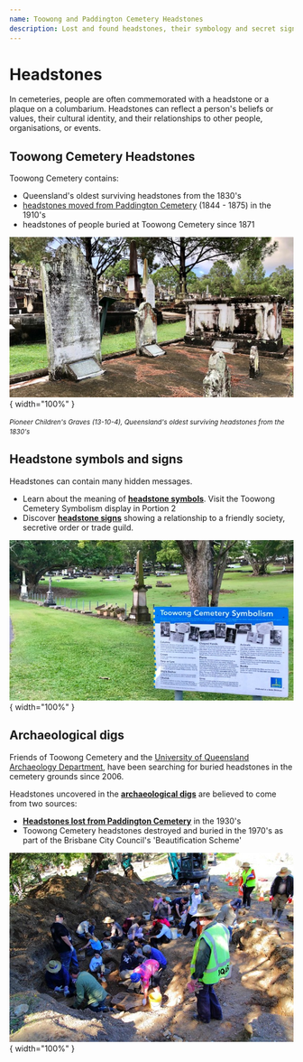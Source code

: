 ```yaml
---
name: Toowong and Paddington Cemetery Headstones
description: Lost and found headstones, their symbology and secret signs
---
```


# Headstones

In cemeteries, people are often commemorated with a headstone or a plaque on a columbarium. Headstones can reflect a person's beliefs or values, their cultural identity, and their relationships to other people, organisations, or events.

<!-- TODO get better photos

![Headstone with a propeller decoration](../assets/propeller-headstone.jpg){ width="23%" } ![Toowong Cemetery Columbarium](../assets/columbarium.jpg){ width="72.5%" }

*<small>Headstone with a propeller decoration indicating a person's professional identity. <br>
A plaque on a columbarium in Toowong Cemetery.</small>*
-->

## Toowong Cemetery Headstones 

Toowong Cemetery contains:

- Queensland's oldest surviving headstones from the 1830's
- [headstones moved from Paddington Cemetery](moved-paddington-headstones.md) (1844 - 1875) in the 1910's
- headstones of people buried at Toowong Cemetery since 1871 

<!-- Show below memorable memorials not in BCC self-guided walks (photos of ralston, mayne, oldest ) -->

![Pioneer Children's Graves at Toowong Cemetery](../assets/pioneer-childrens-graves-13-10-4.jpg){ width="100%" }

*<small>Pioneer Children's Graves (13-10-4), Queensland's oldest surviving headstones from the 1830's </small>*


## Headstone symbols and signs

Headstones can contain many hidden messages. 

- Learn about the meaning of **[headstone symbols](symbols.md)**. Visit the Toowong Cemetery Symbolism display in Portion 2
- Discover **[headstone signs](signs.md)** showing a relationship to a friendly society, secretive order or trade guild.

![Headstone Symbolism Display](../assets/symbolism-display.jpg){ width="100%" }


## Archaeological digs

Friends of Toowong Cemetery and the [University of Queensland Archaeology Department](https://social-science.uq.edu.au/undergraduate/archaeology), have been searching for buried headstones in the cemetery grounds since 2006. 

Headstones uncovered in the **[archaeological digs](archaeological-digs.md)** are believed to come from two sources: 

- **[Headstones lost from Paddington Cemetery](lost-paddington-headstones.md)** in the 1930's 
- Toowong Cemetery headstones destroyed and buried in the 1970's as part of the Brisbane City Council's 'Beautification Scheme'

![Toowong Cemetery Archaeological Dig, 2013](../assets/images/digs/2013/fotc-2013-dig-5.jpg){ width="100%" }

